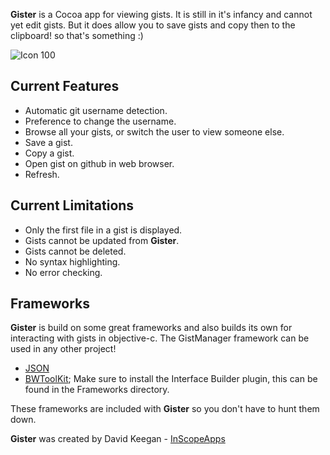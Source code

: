 __Gister__ is a Cocoa app for viewing gists. It is still in it's infancy and cannot yet edit gists. But it does allow you to save gists and copy then to the clipboard! so that's something :)

![Icon 100](https://github.com/InScopeApps/Gister/raw/master/ScreenShots/Main.png)

Current Features
--------
* Automatic git username detection.
* Preference to change the username.
* Browse all your gists, or switch the user to view someone else.
* Save a gist.
* Copy a gist.
* Open gist on github in web browser.
* Refresh.

Current Limitations
--------
* Only the first file in a gist is displayed.
* Gists cannot be updated from __Gister__.
* Gists cannot be deleted.
* No syntax highlighting.
* No error checking.

Frameworks
--------
__Gister__ is build on some great frameworks and also builds its own for interacting with gists in objective-c. The GistManager framework can be used in any other project!

* [JSON](http://stig.github.com/json-framework/)
* [BWToolKit](http://www.brandonwalkin.com/bwtoolkit/); Make sure to install the Interface Builder plugin, this can be found in the Frameworks directory.

These frameworks are included with __Gister__ so you don't have to hunt them down.

__Gister__ was created by David Keegan - [InScopeApps](http://www.inscopeapps.com)